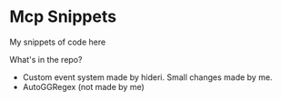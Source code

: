 # Mcp Snippets
My snippets of code here

What's in the repo?

- Custom event system made by hideri. Small changes made by me.
- AutoGGRegex (not made by me)
